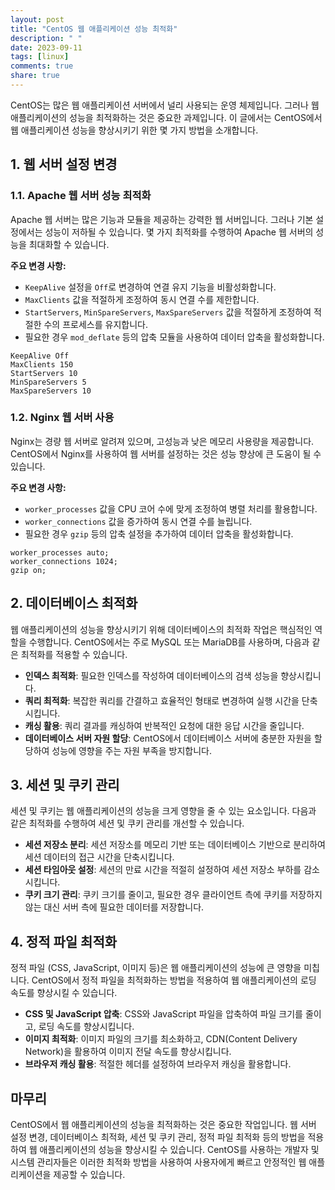 ```yaml
---
layout: post
title: "CentOS 웹 애플리케이션 성능 최적화"
description: " "
date: 2023-09-11
tags: [linux]
comments: true
share: true
---
```


CentOS는 많은 웹 애플리케이션 서버에서 널리 사용되는 운영 체제입니다. 그러나 웹 애플리케이션의 성능을 최적화하는 것은 중요한 과제입니다. 이 글에서는 CentOS에서 웹 애플리케이션 성능을 향상시키기 위한 몇 가지 방법을 소개합니다.

## 1. 웹 서버 설정 변경

### 1.1. Apache 웹 서버 성능 최적화

Apache 웹 서버는 많은 기능과 모듈을 제공하는 강력한 웹 서버입니다. 그러나 기본 설정에서는 성능이 저하될 수 있습니다. 몇 가지 최적화를 수행하여 Apache 웹 서버의 성능을 최대화할 수 있습니다.

**주요 변경 사항:**

- `KeepAlive` 설정을 `Off`로 변경하여 연결 유지 기능을 비활성화합니다.
- `MaxClients` 값을 적절하게 조정하여 동시 연결 수를 제한합니다.
- `StartServers`, `MinSpareServers`, `MaxSpareServers` 값을 적절하게 조정하여 적절한 수의 프로세스를 유지합니다.
- 필요한 경우 `mod_deflate` 등의 압축 모듈을 사용하여 데이터 압축을 활성화합니다.

```apacheconf
KeepAlive Off
MaxClients 150
StartServers 10
MinSpareServers 5
MaxSpareServers 10
```

### 1.2. Nginx 웹 서버 사용

Nginx는 경량 웹 서버로 알려져 있으며, 고성능과 낮은 메모리 사용량을 제공합니다. CentOS에서 Nginx를 사용하여 웹 서버를 설정하는 것은 성능 향상에 큰 도움이 될 수 있습니다.

**주요 변경 사항:**

- `worker_processes` 값을 CPU 코어 수에 맞게 조정하여 병렬 처리를 활용합니다.
- `worker_connections` 값을 증가하여 동시 연결 수를 늘립니다.
- 필요한 경우 `gzip` 등의 압축 설정을 추가하여 데이터 압축을 활성화합니다.

```nginx
worker_processes auto;
worker_connections 1024;
gzip on;
```

## 2. 데이터베이스 최적화

웹 애플리케이션의 성능을 향상시키기 위해 데이터베이스의 최적화 작업은 핵심적인 역할을 수행합니다. CentOS에서는 주로 MySQL 또는 MariaDB를 사용하며, 다음과 같은 최적화를 적용할 수 있습니다.

- **인덱스 최적화**: 필요한 인덱스를 작성하여 데이터베이스의 검색 성능을 향상시킵니다.
- **쿼리 최적화**: 복잡한 쿼리를 간결하고 효율적인 형태로 변경하여 실행 시간을 단축시킵니다.
- **캐싱 활용**: 쿼리 결과를 캐싱하여 반복적인 요청에 대한 응답 시간을 줄입니다.
- **데이터베이스 서버 자원 할당**: CentOS에서 데이터베이스 서버에 충분한 자원을 할당하여 성능에 영향을 주는 자원 부족을 방지합니다.

## 3. 세션 및 쿠키 관리

세션 및 쿠키는 웹 애플리케이션의 성능을 크게 영향을 줄 수 있는 요소입니다. 다음과 같은 최적화를 수행하여 세션 및 쿠키 관리를 개선할 수 있습니다.

- **세션 저장소 분리**: 세션 저장소를 메모리 기반 또는 데이터베이스 기반으로 분리하여 세션 데이터의 접근 시간을 단축시킵니다.
- **세션 타임아웃 설정**: 세션의 만료 시간을 적절히 설정하여 세션 저장소 부하를 감소시킵니다.
- **쿠키 크기 관리**: 쿠키 크기를 줄이고, 필요한 경우 클라이언트 측에 쿠키를 저장하지 않는 대신 서버 측에 필요한 데이터를 저장합니다.

## 4. 정적 파일 최적화

정적 파일 (CSS, JavaScript, 이미지 등)은 웹 애플리케이션의 성능에 큰 영향을 미칩니다. CentOS에서 정적 파일을 최적화하는 방법을 적용하여 웹 애플리케이션의 로딩 속도를 향상시킬 수 있습니다.

- **CSS 및 JavaScript 압축**: CSS와 JavaScript 파일을 압축하여 파일 크기를 줄이고, 로딩 속도를 향상시킵니다.
- **이미지 최적화**: 이미지 파일의 크기를 최소화하고, CDN(Content Delivery Network)을 활용하여 이미지 전달 속도를 향상시킵니다.
- **브라우저 캐싱 활용**: 적절한 헤더를 설정하여 브라우저 캐싱을 활용합니다.

## 마무리

CentOS에서 웹 애플리케이션의 성능을 최적화하는 것은 중요한 작업입니다. 웹 서버 설정 변경, 데이터베이스 최적화, 세션 및 쿠키 관리, 정적 파일 최적화 등의 방법을 적용하여 웹 애플리케이션의 성능을 향상시킬 수 있습니다. CentOS를 사용하는 개발자 및 시스템 관리자들은 이러한 최적화 방법을 사용하여 사용자에게 빠르고 안정적인 웹 애플리케이션을 제공할 수 있습니다.